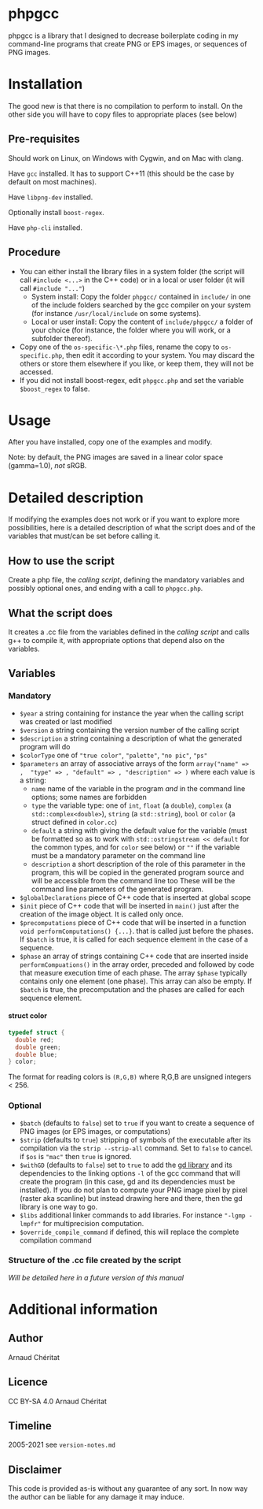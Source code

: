 # phpgcc
phpgcc is a library that I designed to decrease boilerplate coding in my command-line programs that create PNG or EPS images, or sequences of PNG images.

# Installation
The good new is that there is no compilation to perform to install. On the other side you will have to copy files to appropriate places (see below)

## Pre-requisites
Should work on Linux, on Windows with Cygwin, and on Mac with clang.

Have `gcc` installed. It has to support C++11 (this should be the case by default on most machines).

Have `libpng-dev` installed.

Optionally install `boost-regex`.

Have `php-cli` installed.

## Procedure
- You can either install the library files in a system folder (the script will call `#include <...>` in the C++ code) or in a local or user folder (it will call `#include "..."`)
  - System install: Copy the folder `phpgcc/` contained in `include/` in one of the include folders searched by the gcc compiler on your system (for instance `/usr/local/include` on some systems).
  - Local or user install: Copy the content of `include/phpgcc/` a folder of your choice (for instance, the folder where you will work, or a subfolder thereof).
- Copy one of the `os-specific-\*.php` files, rename the copy to `os-specific.php`, then edit it according to your system. You may discard the others or store them elsewhere if you like, or keep them, they will not be accessed.
- If you did not install boost-regex, edit `phpgcc.php` and set the variable `$boost_regex` to false.

# Usage
After you have installed, copy one of the examples and modify.

Note: by default, the PNG images are saved in a linear color space (gamma=1.0), *not* sRGB.

# Detailed description

If modifying the examples does not work or if you want to explore more possibilities, here is a detailed description of what the script does and of the variables that must/can be set before calling it.

## How to use the script

Create a php file, the *calling script*, defining the mandatory variables and possibly optional ones, and ending with a call to `phpgcc.php`.

## What the script does

It creates a .cc file from the variables defined in the *calling script* and calls g++ to compile it, with appropriate options that depend also on the variables.

## Variables

### Mandatory
- `$year` a string containing for instance the year when the calling script was created or last modified
- `$version` a string containing the version number of the calling script
- `$description` a string containing a description of what the generated program will do
- `$colorType` one of  `"true color"`, `"palette"`, `"no pic"`, `"ps"`
- `$parameters` an array of associative arrays of the form
`array("name" => ,  "type" => , "default" => , "description" => )`
where each value is a string:
  - `name` name of the variable in the program *and* in the command line options; some names are forbidden
  - `type` the variable type: one of `int`, `float` (a `double`), `complex` (a `std::complex<double>`), `string` (a `std::string`), `bool` or `color` (a struct defined in `color.cc`)
  - `default` a string with giving the default value for the variable (must be formatted so as to work with `std::ostringstream << default` for the common types, and for `color` see below) or `""` if the variable must be a mandatory parameter on the command line
  - `description` a short description of the role of this parameter in the program, this will be copied in the generated program source and will be accessible from the command line too
These will be the command line parameters of the generated program.
- `$globalDeclarations` piece of C++ code that is inserted at global scope
- `$init` piece of C++ code that will be inserted in `main()` just after the creation of the image object. It is called only once.
- `$precomputations` piece of C++ code that will be inserted in a function `void performComputations() {...}`. that is called just before the phases. If `$batch` is true, it is called for each sequence element in the case of a sequence.
- `$phase` an array of strings containing C++ code that are inserted inside `performCompuations()` in the array order, preceded and followed by code that measure execution time of each phase. The array `$phase` typically contains only one element (one phase). This array can also be empty. If `$batch` is true, the precomputation and the phases are called for each sequence element.

#### struct color

```c++
typedef struct {
  double red;
  double green;
  double blue;
} color;
```

The format for reading colors is `(R,G,B)` where R,G,B are unsigned integers < 256.

### Optional
- `$batch` (defaults to `false`) set to `true` if you want to create a sequence of PNG images (or EPS images, or computations)
- `$strip` (defaults to `true`) stripping of symbols of the executable after its compilation via the `strip --strip-all` command. Set to `false` to cancel. if `$os` is `"mac"` then `true` is ignored.
- `$withGD` (defaults to `false`) set to `true` to add the [gd library](https://libgd.github.io/) and its dependencies to the linking options `-l` of the gcc command that will create the program (in this case, gd and its dependencies must be installed). If you do not plan to compute your PNG image pixel by pixel (raster aka scanline) but instead drawing here and there, then the gd library is one way to go.
- `$libs` additional linker commands to add libraries. For instance `"-lgmp -lmpfr"` for multiprecision computation.
- `$override_compile_command` if defined, this will replace the complete compilation command
 
### Structure of the .cc file created by the script  

*Will be detailed here in a future version of this manual*

# Additional information

## Author
Arnaud Chéritat

## Licence
CC BY-SA 4.0 Arnaud Chéritat

## Timeline
2005-2021 see `version-notes.md`

## Disclaimer
This code is provided as-is without any guarantee of any sort. In now way the author can be liable for any damage it may induce.
